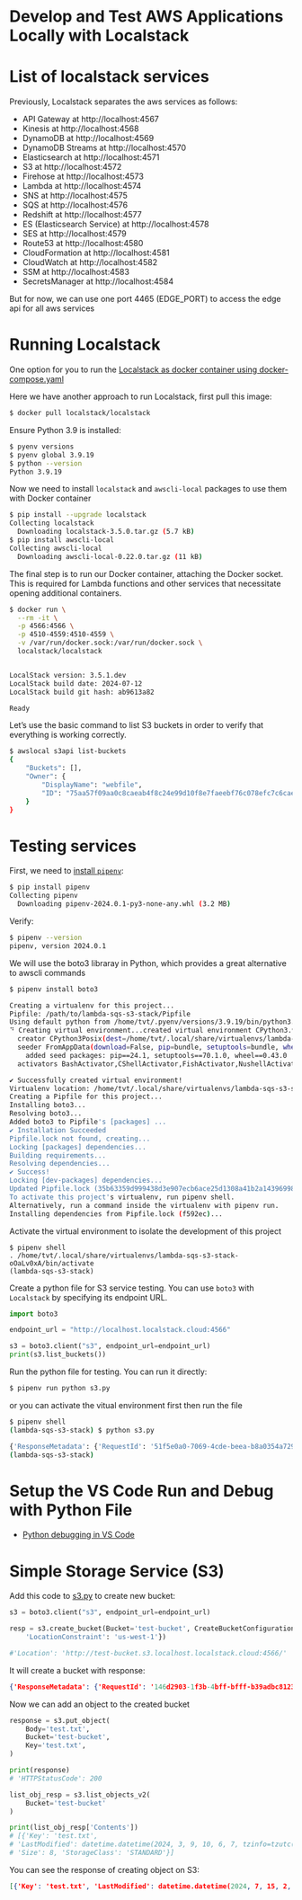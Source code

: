 # Develop and Test AWS Applications Locally with Localstack

# List of localstack services

Previously, Localstack separates the aws services as follows:
* API Gateway at http://localhost:4567
* Kinesis at http://localhost:4568
* DynamoDB at http://localhost:4569
* DynamoDB Streams at http://localhost:4570
* Elasticsearch at http://localhost:4571
* S3 at http://localhost:4572
* Firehose at http://localhost:4573
* Lambda at http://localhost:4574
* SNS at http://localhost:4575
* SQS at http://localhost:4576
* Redshift at http://localhost:4577
* ES (Elasticsearch Service) at http://localhost:4578
* SES at http://localhost:4579
* Route53 at http://localhost:4580
* CloudFormation at http://localhost:4581
* CloudWatch at http://localhost:4582
* SSM at http://localhost:4583
* SecretsManager at http://localhost:4584


But for now, we can use one port 4465 (EDGE_PORT) to access the edge api for all aws services

# Running Localstack

One option for you to run the [Localstack as docker container using docker-compose.yaml](../localstack-docker-compose/README.md)

Here we have another approach to run Localstack, first pull this image:
```bash
$ docker pull localstack/localstack
```

Ensure Python 3.9 is installed:
```bash
$ pyenv versions
$ pyenv global 3.9.19
$ python --version
Python 3.9.19
```

Now we need to install `localstack` and `awscli-local` packages to use them with Docker container
```bash
$ pip install --upgrade localstack
Collecting localstack
  Downloading localstack-3.5.0.tar.gz (5.7 kB)
$ pip install awscli-local
Collecting awscli-local
  Downloading awscli-local-0.22.0.tar.gz (11 kB)
```

The final step is to run our Docker container, attaching the Docker socket. This is required for Lambda functions and other services that necessitate opening additional containers. 
```bash
$ docker run \
  --rm -it \
  -p 4566:4566 \
  -p 4510-4559:4510-4559 \
  -v /var/run/docker.sock:/var/run/docker.sock \
  localstack/localstack


LocalStack version: 3.5.1.dev
LocalStack build date: 2024-07-12
LocalStack build git hash: ab9613a82

Ready
```

Let’s use the basic command to list S3 buckets in order to verify that everything is working correctly. 
```bash
$ awslocal s3api list-buckets
{
    "Buckets": [],
    "Owner": {
        "DisplayName": "webfile",
        "ID": "75aa57f09aa0c8caeab4f8c24e99d10f8e7faeebf76c078efc7c6caea54ba06a"
    }
}
```


# Testing services

First, we need to [install `pipenv`](https://realpython.com/pipenv-guide/):
```bash
$ pip install pipenv
Collecting pipenv
  Downloading pipenv-2024.0.1-py3-none-any.whl (3.2 MB)
```

Verify:
```bash
$ pipenv --version
pipenv, version 2024.0.1
```

We will use the boto3 libraray in Python, which provides a great alternative to awscli commands
```bash
$ pipenv install boto3

Creating a virtualenv for this project...
Pipfile: /path/to/lambda-sqs-s3-stack/Pipfile
Using default python from /home/tvt/.pyenv/versions/3.9.19/bin/python3.9 (3.9.19) to create virtualenv...
⠙ Creating virtual environment...created virtual environment CPython3.9.19.final.0-64 in 677ms
  creator CPython3Posix(dest=/home/tvt/.local/share/virtualenvs/lambda-sqs-s3-stack-oOaLv0xA, clear=False, no_vcs_ignore=False, global=False)
  seeder FromAppData(download=False, pip=bundle, setuptools=bundle, wheel=bundle, via=copy, app_data_dir=/home/tvt/.local/share/virtualenv)
    added seed packages: pip==24.1, setuptools==70.1.0, wheel==0.43.0
  activators BashActivator,CShellActivator,FishActivator,NushellActivator,PowerShellActivator,PythonActivator

✔ Successfully created virtual environment!
Virtualenv location: /home/tvt/.local/share/virtualenvs/lambda-sqs-s3-stack-oOaLv0xA
Creating a Pipfile for this project...
Installing boto3...
Resolving boto3...
Added boto3 to Pipfile's [packages] ...
✔ Installation Succeeded
Pipfile.lock not found, creating...
Locking [packages] dependencies...
Building requirements...
Resolving dependencies...
✔ Success!
Locking [dev-packages] dependencies...
Updated Pipfile.lock (35b63359d999438d3e907ecb6ace25d1308a41b2a143969981cb78334ef592ec)!
To activate this project's virtualenv, run pipenv shell.
Alternatively, run a command inside the virtualenv with pipenv run.
Installing dependencies from Pipfile.lock (f592ec)...
```

Activate the virtual environment to isolate the development of this project
```
$ pipenv shell
. /home/tvt/.local/share/virtualenvs/lambda-sqs-s3-stack-oOaLv0xA/bin/activate
(lambda-sqs-s3-stack)
```

Create a python file for S3 service testing. You can use `boto3` with `Localstack` by specifying its endpoint URL.
```python
import boto3

endpoint_url = "http://localhost.localstack.cloud:4566"

s3 = boto3.client("s3", endpoint_url=endpoint_url)
print(s3.list_buckets())
```

Run the python file for testing. You can run it directly:
```bash
$ pipenv run python s3.py
```
or you can activate the vitual environment first then run the file
```bash
$ pipenv shell
(lambda-sqs-s3-stack) $ python s3.py

{'ResponseMetadata': {'RequestId': '51f5e0a0-7069-4cde-beea-b8a0354a7290', 'HostId': 's9lzHYrFp76ZVxRcpX9+5cjAnEH2ROuNkd2BHfIa6UkFVdtjf5mKR3/eTPFvsiP/XV/VLi31234=', 'HTTPStatusCode': 200, 'HTTPHeaders': {'server': 'TwistedWeb/24.3.0', 'date': 'Mon, 15 Jul 2024 02:17:51 GMT', 'content-type': 'application/xml', 'access-control-allow-origin': '*', 'access-control-allow-methods': 'HEAD,GET,PUT,POST,DELETE,OPTIONS,PATCH', 'access-control-allow-headers': 'authorization,cache-control,content-length,content-md5,content-type,etag,location,x-amz-acl,x-amz-content-sha256,x-amz-date,x-amz-request-id,x-amz-security-token,x-amz-tagging,x-amz-target,x-amz-user-agent,x-amz-version-id,x-amzn-requestid,x-localstack-target,amz-sdk-invocation-id,amz-sdk-request', 'access-control-expose-headers': 'etag,x-amz-version-id', 'vary': 'Origin', 'content-length': '270', 'x-amz-request-id': '51f5e0a0-7069-4cde-beea-b8a0354a7290', 'x-amz-id-2': 's9lzHYrFp76ZVxRcpX9+5cjAnEH2ROuNkd2BHfIa6UkFVdtjf5mKR3/eTPFvsiP/XV/VLi31234='}, 'RetryAttempts': 0}, 'Buckets': [], 'Owner': {'DisplayName': 'webfile', 'ID': '75aa57f09aa0c8caeab4f8c24e99d10f8e7faeebf76c078efc7c6caea54ba06a'}}
(lambda-sqs-s3-stack)
```

# Setup the VS Code Run and Debug with Python File
* [Python debugging in VS Code](https://code.visualstudio.com/docs/python/debugging)


# Simple Storage Service (S3)

Add this code to [s3.py](s3.py) to create new bucket:
```python
s3 = boto3.client("s3", endpoint_url=endpoint_url)

resp = s3.create_bucket(Bucket='test-bucket', CreateBucketConfiguration={
    'LocationConstraint': 'us-west-1'})

#'Location': 'http://test-bucket.s3.localhost.localstack.cloud:4566/'
```

It will create a bucket with response:
```json
{'ResponseMetadata': {'RequestId': '146d2903-1f3b-4bff-bfff-b39adbc81230', 'HostId': 's9lzHYrFp76ZVxRcpX9+5cjAnEH2ROuNkd2BHfIa6UkFVdtjf5mKR3/eTPFvsiP/XV/VLi31234=', 'HTTPStatusCode': 200, 'HTTPHeaders': {'server': 'TwistedWeb/24.3.0', 'date': 'Mon, 15 Jul 2024 02:35:18 GMT', 'access-control-allow-origin': '*', 'access-control-allow-methods': 'HEAD,GET,PUT,POST,DELETE,OPTIONS,PATCH', 'access-control-allow-headers': 'authorization,cache-control,content-length,content-md5,content-type,etag,location,x-amz-acl,x-amz-content-sha256,x-amz-date,x-amz-request-id,x-amz-security-token,x-amz-tagging,x-amz-target,x-amz-user-agent,x-amz-version-id,x-amzn-requestid,x-localstack-target,amz-sdk-invocation-id,amz-sdk-request', 'access-control-expose-headers': 'etag,x-amz-version-id', 'vary': 'Origin', 'location': 'http://test-bucket.s3.localhost.localstack.cloud:4566/', 'x-amz-request-id': '146d2903-1f3b-4bff-bfff-b39adbc81230', 'x-amz-id-2': 's9lzHYrFp76ZVxRcpX9+5cjAnEH2ROuNkd2BHfIa6UkFVdtjf5mKR3/eTPFvsiP/XV/VLi31234=', 'content-length': '0'}, 'RetryAttempts': 0}, 'Location': 'http://test-bucket.s3.localhost.localstack.cloud:4566/'}
```


Now we can add an object to the created bucket
```python
response = s3.put_object(
    Body='test.txt',
    Bucket='test-bucket',
    Key='test.txt',
)

print(response)
# 'HTTPStatusCode': 200

list_obj_resp = s3.list_objects_v2(
    Bucket='test-bucket'
)

print(list_obj_resp['Contents'])
# [{'Key': 'test.txt',
# 'LastModified': datetime.datetime(2024, 3, 9, 10, 6, 7, tzinfo=tzutc()),
# 'Size': 8, 'StorageClass': 'STANDARD'}]
```

You can see the response of creating object on S3:
```json
[{'Key': 'test.txt', 'LastModified': datetime.datetime(2024, 7, 15, 2, 49, 13, tzinfo=tzutc()), 'ETag': '"dd18bf3a8e0a2a3e53e2661c7fb53534"', 'Size': 8, 'StorageClass': 'STANDARD'}]
```

